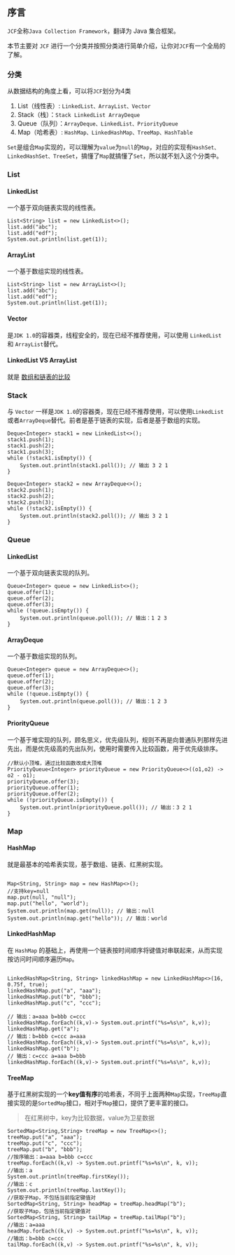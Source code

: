 ## 序言
`JCF`全称`Java Collection Framework`，翻译为 Java 集合框架。

本节主要对 `JCF` 进行一个分类并按照分类进行简单介绍，让你对`JCF`有一个全局的了解。

### 分类
从数据结构的角度上看，可以将`JCF`划分为4类
1. List（线性表）: `LinkedList、ArrayList、Vector`
2. Stack（栈）：`Stack LinkedList ArrayDeque`
3. Queue（队列）：`ArrayDeque、LinkedList、PriorityQueue`
4. Map（哈希表）: `HashMap、LinkedHashMap、TreeMap、HashTable`

`Set`是组合`Map`实现的，可以理解为`value`为`null`的`Map`，对应的实现有`HashSet、LinkedHashSet、TreeSet`，搞懂了`Map`就搞懂了`Set`，所以就不划入这个分类中。


### List
#### LinkedList
一个基于双向链表实现的线性表。

```
List<String> list = new LinkedList<>();
list.add("abc");
list.add("edf");
System.out.println(list.get(1));
```

#### ArrayList
一个基于数组实现的线性表。

```
List<String> list = new ArrayList<>();
list.add("abc");
list.add("edf");
System.out.println(list.get(1));
```

#### Vector
是`JDK 1.0`的容器类，线程安全的，现在已经不推荐使用，可以使用 `LinkedList` 和 `ArrayList`替代。

#### LinkedList VS ArrayList 
就是 [数组和链表的比较](../数据结构和算法/4-数组和链表的比较.md)

### Stack
与 `Vector` 一样是`JDK 1.0`的容器类，现在已经不推荐使用，可以使用`LinkedList`或者`ArrayDeque`替代。前者是基于链表的实现，后者是基于数组的实现。

```
Deque<Integer> stack1 = new LinkedList<>();
stack1.push(1);
stack1.push(2);
stack1.push(3);
while (!stack1.isEmpty()) {
    System.out.println(stack1.poll()); // 输出 3 2 1
}

Deque<Integer> stack2 = new ArrayDeque<>();
stack2.push(1);
stack2.push(2);
stack2.push(3);
while (!stack2.isEmpty()) {
    System.out.println(stack2.poll()); // 输出 3 2 1
}
```

### Queue
#### LinkedList
一个基于双向链表实现的队列。
```
Queue<Integer> queue = new LinkedList<>();
queue.offer(1);
queue.offer(2);
queue.offer(3);
while (!queue.isEmpty()) {
    System.out.println(queue.poll()); // 输出：1 2 3
}
```

#### ArrayDeque
一个基于数组实现的队列。
```
Queue<Integer> queue = new ArrayDeque<>();
queue.offer(1);
queue.offer(2);
queue.offer(3);
while (!queue.isEmpty()) {
    System.out.println(queue.poll()); // 输出：1 2 3
}
```

#### PriorityQueue
一个基于堆实现的队列，顾名思义，优先级队列，规则不再是向普通队列那样先进先出，而是优先级高的先出队列，使用时需要传入比较函数，用于优先级排序。

```
//默认小顶堆，通过比较函数改成大顶堆
PriorityQueue<Integer> priorityQueue = new PriorityQueue<>((o1,o2) -> o2 - o1);
priorityQueue.offer(3);
priorityQueue.offer(1);
priorityQueue.offer(2);
while (!priorityQueue.isEmpty()) {
    System.out.println(priorityQueue.poll()); // 输出：3 2 1
}
```


### Map
#### HashMap
就是最基本的哈希表实现，基于数组、链表、红黑树实现。
```

Map<String, String> map = new HashMap<>();
//支持key=null
map.put(null, "null");
map.put("hello", "world");
System.out.println(map.get(null)); // 输出：null
System.out.println(map.get("hello")); // 输出：world
```

#### LinkedHashMap
在 `HashMap` 的基础上，再使用一个链表按时间顺序将键值对串联起来，从而实现按访问时间顺序遍历`Map`。
```

LinkedHashMap<String, String> linkedHashMap = new LinkedHashMap<>(16, 0.75f, true);
linkedHashMap.put("a", "aaa");
linkedHashMap.put("b", "bbb");
linkedHashMap.put("c", "ccc");

// 输出：a=aaa b=bbb c=ccc
linkedHashMap.forEach((k,v)-> System.out.printf("%s=%s\n", k,v));
linkedHashMap.get("a");
// 输出：b=bbb c=ccc a=aaa 
linkedHashMap.forEach((k,v)-> System.out.printf("%s=%s\n", k,v));
linkedHashMap.get("b");
// 输出：c=ccc a=aaa b=bbb 
linkedHashMap.forEach((k,v)-> System.out.printf("%s=%s\n", k,v));
```


#### TreeMap
基于红黑树实现的一个**key值有序**的哈希表，不同于上面两种`Map`实现，`TreeMap`直接实现的是`SortedMap`接口，相对于`Map`接口，提供了更丰富的接口。

> 在红黑树中，key为比较数据，value为卫星数据

```
SortedMap<String,String> treeMap = new TreeMap<>();
treeMap.put("a", "aaa");
treeMap.put("c", "ccc");
treeMap.put("b", "bbb");
//按序输出：a=aaa b=bbb c=ccc
treeMap.forEach((k,v) -> System.out.printf("%s=%s\n", k, v));
//输出：a
System.out.println(treeMap.firstKey());
//输出：c
System.out.println(treeMap.lastKey());
//获取子Map，不包括当前指定键值对
SortedMap<String, String> headMap = treeMap.headMap("b");
//获取子Map，包括当前指定键值对
SortedMap<String, String> tailMap = treeMap.tailMap("b");
//输出：a=aaa
headMap.forEach((k,v) -> System.out.printf("%s=%s\n", k, v));
//输出：b=bbb c=ccc
tailMap.forEach((k,v) -> System.out.printf("%s=%s\n", k, v));
```

